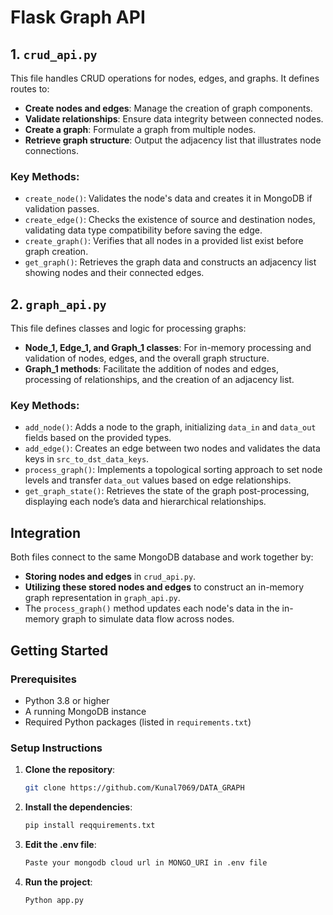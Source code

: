 # Flask Graph API

## 1. `crud_api.py`

This file handles CRUD operations for nodes, edges, and graphs. It defines routes to:

- **Create nodes and edges**: Manage the creation of graph components.
- **Validate relationships**: Ensure data integrity between connected nodes.
- **Create a graph**: Formulate a graph from multiple nodes.
- **Retrieve graph structure**: Output the adjacency list that illustrates node connections.

### Key Methods:

- `create_node()`: Validates the node's data and creates it in MongoDB if validation passes.
- `create_edge()`: Checks the existence of source and destination nodes, validating data type compatibility before saving the edge.
- `create_graph()`: Verifies that all nodes in a provided list exist before graph creation.
- `get_graph()`: Retrieves the graph data and constructs an adjacency list showing nodes and their connected edges.

## 2. `graph_api.py`

This file defines classes and logic for processing graphs:

- **Node_1, Edge_1, and Graph_1 classes**: For in-memory processing and validation of nodes, edges, and the overall graph structure.
- **Graph_1 methods**: Facilitate the addition of nodes and edges, processing of relationships, and the creation of an adjacency list.

### Key Methods:

- `add_node()`: Adds a node to the graph, initializing `data_in` and `data_out` fields based on the provided types.
- `add_edge()`: Creates an edge between two nodes and validates the data keys in `src_to_dst_data_keys`.
- `process_graph()`: Implements a topological sorting approach to set node levels and transfer `data_out` values based on edge relationships.
- `get_graph_state()`: Retrieves the state of the graph post-processing, displaying each node’s data and hierarchical relationships.

## Integration

Both files connect to the same MongoDB database and work together by:

- **Storing nodes and edges** in `crud_api.py`.
- **Utilizing these stored nodes and edges** to construct an in-memory graph representation in `graph_api.py`.
- The `process_graph()` method updates each node's data in the in-memory graph to simulate data flow across nodes.

## Getting Started

### Prerequisites

- Python 3.8 or higher
- A running MongoDB instance
- Required Python packages (listed in `requirements.txt`)

### Setup Instructions

1. **Clone the repository**:
   ```bash
   git clone https://github.com/Kunal7069/DATA_GRAPH
2. **Install the dependencies**:
   ```bash
   pip install reqquirements.txt
3. **Edit the .env file**:
   ```bash
   Paste your mongodb cloud url in MONGO_URI in .env file
3. **Run the project**:
   ```bash
   Python app.py
